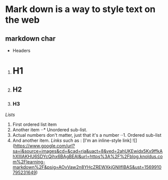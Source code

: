  # Mark down is a way to style text on the web
## markdown char 
- Headers
1. # H1
2. ## H2
3. ### H3
*Lists*
1. First ordered list item
2. Another item
⋅⋅* Unordered sub-list. 
1. Actual numbers don't matter, just that it's a number
⋅⋅1. Ordered sub-list
4. And another item.
*Links*
 such as : [I'm an inline-style link]
![] (https://www.google.com/url?sa=i&source=images&cd=&cad=rja&uact=8&ved=2ahUKEwidx5Kx9ffkAhXIIlAKHU6SDYcQjhx6BAgBEAI&url=https%3A%2F%2Fblog.knoldus.com%2Flearning-markdown%2F&psig=AOvVaw2n8YHcZREWXkjGNllflBAS&ust=1569910795231649)
